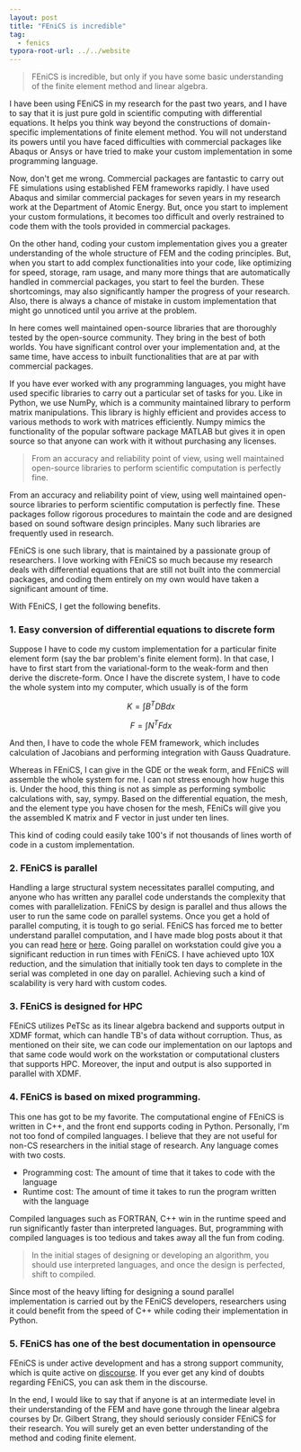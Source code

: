 ```yaml
---
layout: post
title: "FEniCS is incredible"
tag: 
  - fenics
typora-root-url: ../../website
---
```

> FEniCS is incredible, but only if you have some basic understanding of the finite element method and linear algebra.

I have been using FEniCS in my research for the past two years, and I have to say that it is just pure gold in scientific computing with differential equations. It helps you think way beyond the constructions of domain-specific implementations of finite element method. You will not understand its powers until you have faced difficulties with commercial packages like Abaqus or Ansys or have tried to make your custom implementation in some programming language.

Now, don't get me wrong. Commercial packages are fantastic to carry out FE simulations using established FEM frameworks rapidly. I have used Abaqus and similar commercial packages for seven years in my research work at the Department of Atomic Energy. But, once you start to implement your custom formulations, it becomes too difficult and overly restrained to code them with the tools provided in commercial packages.

On the other hand, coding your custom implementation gives you a greater understanding of the whole structure of FEM and the coding principles. But, when you start to add complex functionalities into your code, like optimizing for speed, storage, ram usage, and many more things that are automatically handled in commercial packages, you start to feel the burden. These shortcomings, may also significantly hamper the progress of your research. Also, there is always a chance of mistake in custom implementation that might go unnoticed until you arrive at the problem.

In here comes well maintained open-source libraries that are thoroughly tested by the open-source community. They bring in the best of both worlds. You have significant control over your implementation and, at the same time, have access to inbuilt functionalities that are at par with commercial packages.

If you have ever worked with any programming languages, you might have used specific libraries to carry out a particular set of tasks for you. Like in Python, we use NumPy, which is a community maintained library to perform matrix manipulations. This library is highly efficient and provides access to various methods to work with matrices efficiently.  Numpy mimics the functionality of the popular software package MATLAB but gives it in open source so that anyone can work with it without purchasing any licenses.

> From an accuracy and reliability point of view, using well maintained open-source libraries to perform scientific computation is perfectly fine. 

From an accuracy and reliability point of view, using well maintained open-source libraries to perform scientific computation is perfectly fine. These packages follow rigorous procedures to maintain the code and are designed based on sound software design principles. Many such libraries are frequently used in research.

FEniCS is one such library, that is maintained by a passionate group of researchers. I love working with FEniCS so much because my research deals with differential equations that are still not built into the commercial packages, and coding them entirely on my own would have taken a significant amount of time. 

With FEniCS, I get the following benefits.

### 1. Easy conversion of differential equations to discrete form

Suppose I have to code my custom implementation for a particular finite element form (say the bar problem's finite element form). In that case, I have to first start from the variational-form to the weak-form and then derive the discrete-form. Once I have the discrete system, I have to code the whole system into my computer, which usually is of the form

$$ K= \int B^TDBdx$$

$$F=\int N^T F dx$$

And then, I have to code the whole FEM framework, which includes calculation of Jacobians and performing integration with Gauss Quadrature.

Whereas in FEniCS, I can give in the GDE or the weak form, and FEniCS will assemble the whole system for me. I can not stress enough how huge this is. Under the hood, this thing is not as simple as performing symbolic calculations with, say, sympy. Based on the differential equation, the mesh, and the element type you have chosen for the mesh, FEniCs will give you the assembled K matrix and F vector in just under ten lines.

This kind of coding could easily take 100's if not thousands of lines worth of code in a custom implementation. 

### 2. FEniCS is parallel

Handling a large structural system necessitates parallel computing, and anyone who has written any parallel code understands the complexity that comes with parallelization. FEniCS by design is parallel and thus allows the user to run the same code on parallel systems. Once you get a hold of parallel computing, it is tough to go serial. FEniCS has forced me to better understand parallel computation, and I have made blog posts about it that you can read [here](https://computationalmechanics.in/parallelizing-for-loop-in-python-with-mpi/) or [here](https://computationalmechanics.in/parallel-computing-with-fenics/). Going parallel on workstation could give you a significant reduction in run times with FEniCS. I have achieved upto 10X reduction, and the simulation that initially took ten days to complete in the serial was completed in one day on parallel. Achieving such a kind of scalability is very hard with custom codes.

### 3. FEniCS is designed for  HPC

FEniCS utilizes PeTSc as its linear algebra backend and supports output in XDMF format, which can handle TB's of data without corruption. Thus, as mentioned on their site, we can code our implementation on our laptops and that same code would work on the workstation or computational clusters that supports HPC. Moreover, the input and output is also supported in parallel with XDMF.

### 4. FEniCS is based on mixed programming.

This one has got to be my favorite. The computational engine of FEniCS is written in C++, and the front end supports coding in Python. Personally, I'm not too fond of compiled languages. I believe that they are not useful for non-CS researchers in the initial stage of research. Any language comes with two costs.

- Programming cost:  The amount of time that it takes to code with the language
- Runtime cost: The amount of time it takes to run the program written with the language

Compiled languages such as FORTRAN, C++ win in the runtime speed and run significantly faster than interpreted languages. But, programming with compiled languages is too tedious and takes away all the fun from coding. 

> In the initial stages of designing or developing an algorithm, you should use interpreted languages, and once the design is perfected, shift to compiled.

Since most of the heavy lifting for designing a sound parallel implementation is carried out by the FEniCS developers, researchers using it could benefit from the speed of C++ while coding their implementation in Python.

### 5. FEniCS has one of the best documentation in opensource

FEniCS is under active development and has a strong support community, which is quite active on [discourse](https://fenicsproject.discourse.group). If you ever get any kind of doubts regarding FEniCS, you can ask them in the discourse. 

 In the end, I would like to say that if anyone is at an intermediate level in their understanding of the FEM and have gone through the linear algebra courses by Dr. Gilbert Strang, they should seriously consider FEniCS for their research. You will surely get an even better understanding of the method and coding finite element.  